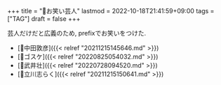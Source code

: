 +++
title = "🔖お笑い芸人"
lastmod = 2022-10-18T21:41:59+09:00
tags = ["TAG"]
draft = false
+++

芸人だけだと広義のため, prefixでお笑いをつけた.

-   [👨中田敦彦]({{< relref "20211215145646.md" >}})
-   [👨ゴスケ]({{< relref "20220825054032.md" >}})
-   [👨武井壮]({{< relref "20220728094520.md" >}})
-   [👨立川志らく]({{< relref "20211215150641.md" >}})
